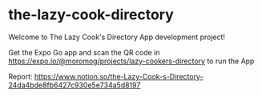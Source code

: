# the-lazy-cook-directory

Welcome to The Lazy Cook's Directory App development project!


Get the Expo Go app and scan the QR code in https://expo.io/@moromog/projects/lazy-cookers-directory to run the App

Report: https://www.notion.so/the-Lazy-Cook-s-Directory-24da4bde8fb6427c930e5e734a5d8197
